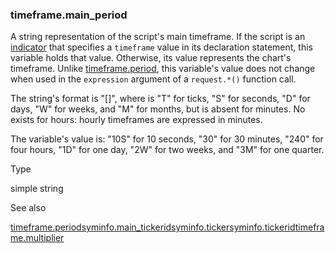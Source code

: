 ### timeframe.main\_period

A string representation of the script's main timeframe. If the script is an [indicator](#fun_indicator) that specifies a `timeframe` value in its declaration statement, this variable holds that value. Otherwise, its value represents the chart's timeframe. Unlike [timeframe.period](#var_timeframe.period), this variable's value does not change when used in the `expression` argument of a `request.*()` function call.

The string's format is "<quantity>[<unit>]", where <unit> is "T" for ticks, "S" for seconds, "D" for days, "W" for weeks, and "M" for months, but is absent for minutes. No <unit> exists for hours: hourly timeframes are expressed in minutes.

The variable's value is: "10S" for 10 seconds, "30" for 30 minutes, "240" for four hours, "1D" for one day, "2W" for two weeks, and "3M" for one quarter.

Type

simple string

See also

[timeframe.period](#var_timeframe.period)[syminfo.main\_tickerid](#var_syminfo.main_tickerid)[syminfo.ticker](#var_syminfo.ticker)[syminfo.tickerid](#var_syminfo.tickerid)[timeframe.multiplier](#var_timeframe.multiplier)
